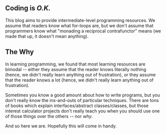 ## Coding is _O.K._

This blog aims to provide intermediate-level programming resources. We assume
that readers know what for-loops are, but we don't assume that programmers
know what "monading a reciprocal contrafunctor" means (we made that up, it
doesn't mean anything).

## The Why

In learning programming, we found that most learning resources are bimodal --
either they assume that the reader knows literally nothing (hence, we didn't
really learn anything out of frustration), or they assume that the reader
knows a lot (hence, we didn't really learn anything out of frustration).

Sometimes you know a good amount about how to write programs, but you don't
really know the ins-and-outs of particular techniques. There are tons of books
which explain interfaces/abstract classes/classes, but those interest
calculator projects don't really teach you when you should use one of those
things over the others -- nor _why_.

And so here we are. Hopefully this will come in handy.

